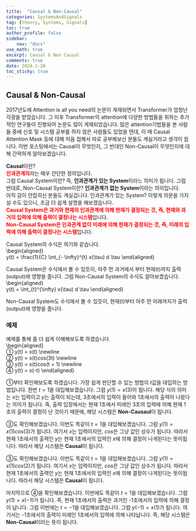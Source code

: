 ```yaml
---
title:  "Causal & Non-Causal"
categories: SystemsAndSignals
tag: [theory, Systems, Signals]
toc: true
author_profile: false
sidebar:
    nav: "docs"
use_math: true
excerpt: Causal & Non Causal
comments: true
date: 2024-1-20
toc_sticky: true
---
```


## Causal & Non-Causal
2017년도에 Attention is all you need의 논문이 게재되면서 Transformer가 엄청난 각광을 받았습니다. 그 이후 Transformer의 attention에 다양한 방법들을 취하는 추가적인 연구들이 진행되어 논문도 많이 게재되었습니다. 많은 attention기법들을 본 사람들 중에 신호 및 시스템 공부를 하지 않은 사람들도 있었을 텐데, 이 때 Causal Attention Mask 등에 대해 처음 접해서 따로 공부해보신 분들도 계실거라고 생각이 듭니다. 이번 포스팅에서는 Causal이 무엇인지, 그 반대인 Non-Causal이 무엇인지에 대해 간략하게 알아보겠습니다.    

**Causal**이란?   
<span style='color:red'>**인과관계의**</span>라는 매우 간단한 정의입니다.   
그럼 Causal System이란? 즉, **인과관계가 있는 System**이라느 의미가 됩니다. 그럼 반대로, Non-Causal System이란? **인과관계가 없는 System**이라는 의미입니다.   
아직 감이 안잡히신 분들도 계실겁니다. 인과관계가 있는 System? 이렇게 의문을 가지실 수도 있으니, 조금 더 쉽게 설명을 해보겠습니다.   
<span style='color:red'>**Causal System은 과거와 현재의 인과관계에 의해 현재가 결정되는 것, 즉, 현재와 과거의 입력에 의해 출력이 결정나는 시스템**</span>입니다.   
<span style='color:red'>**Non-Causal System은 인과관계 없이 미래에 의해 현재가 결정되는 것, 즉, 미래의 입력에 의해 출력이 결정나는 시스템**</span>입니다.   

Causal System의 수식은 하기와 같습니다.   
\begin{aligned}    
y(t) = \frac{1}{C} \int_{- \infty}^{t} x(\tau) d \tau
\end{aligned}  

Causal System은 수식에서 볼 수 있듯이, 아주 먼 과거에서 부터 현재(t)까지 출력(output)에 영향을 줍니다. 그럼 Non-Causal System의 수식도 알아보겠습니다.   
\begin{aligned}    
y(t) = \int_{t}^{\infty} x(\tau) d \tau
\end{aligned}   

Non-Causal System도 수식에서 볼 수 있듯이, 현재(t)부터 아주 먼 미래까지가 출력(output)에 영향을 줍니다. 
### 예제
예제를 통해 좀 더 쉽게 이해해보도록 하겠습니다.   
\begin{aligned}    
① y(t) = x(t) \newline   
② y(t) = x(t)cos(3t) \newline   
③ y(t) = x(t)cos(t + 1) \newline    
④ y(t) = x(-t) 
\end{aligned}    

①부터 확인해보도록 하겠습니다. 가장 쉽게 판단할 수 있는 방법이 $t$값을 대입하는 방법입니다. 한번 $t=1$을 대입해보겠습니다. 그럼 $y(1)=x(3)$이 됩니다. 해당 식의 의미는 $x$는 입력이고 $y$는 출력이 되는데, 3초에서의 입력이 들어와 1초에서의 출력이 나왔다는 의미가 됩니다. 즉, 출력 입장에서는 현재 1초에서 미래인 3초의 입력에 의해 현재 1초의 출력이 결정이 난 것이기 때문에, 해당 시스템은 **Non-Causaul**이 됩니다.   

③도 확인해보겠습니다. 이번도 똑같이 $t=1$을 대입해보겠습니다. 그럼 $y(1)=x(1)cos(3)$가 됩니다. 여기서 $x$는 입력이지만, $cos$은 그냥 값인 상수가 됩니다. 따라서 현재 1초에서의 출력인 $y$는 현재 1초에서의 입력인 $x$에 의해 결정이 나게된다는 뜻이됩니다. 따라서 해당 시스템은 **Causal**이 됩니다.    

③도 확인해보겠습니다. 이번도 똑같이 $t=1$을 대입해보겠습니다. 그럼 $y(1)=x(1)cos(2)$가 됩니다. 여기서 $x$는 입력이지만, $cos$은 그냥 값인 상수가 됩니다. 따라서 현재 1초에서의 출력인 $y$는 현재 1초에서의 입력인 $x$에 의해 결정이 나게된다는 뜻이됩니다. 따라서 해당 시스템은 **Causal**이 됩니다.   

마지막으로 ④을 확인해보겠습니다. 이번에도 똑같이 $t=1$을 대입해보겠습니다. 그럼 $y(1)=x(-1)$가 됩니다. 즉, 현재 1초에서의 출력은 과거인 -1초에서의 입력에 의해 결정이 납니다. 그럼 이번에는 $t=-1$을 대입해보겠습니다. 그럼 $y(-1)=x(1)$가 됩니다. 여기서는 -1초에서의 출력이 미래인 1초에서의 입력에 의해 나타납니다. 즉, 해당 시스템은 **Non-Causal**이라는 뜻이 됩니다.